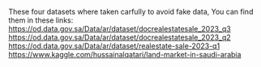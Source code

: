 These four datasets where taken carfully to avoid fake data, You can find them in these links:
https://od.data.gov.sa/Data/ar/dataset/docrealestatesale_2023_q3
https://od.data.gov.sa/Data/ar/dataset/docrealestatesale_2023_q2
https://od.data.gov.sa/Data/ar/dataset/realestate-sale-2023-q1
https://www.kaggle.com/hussainalqatari/land-market-in-saudi-arabia
